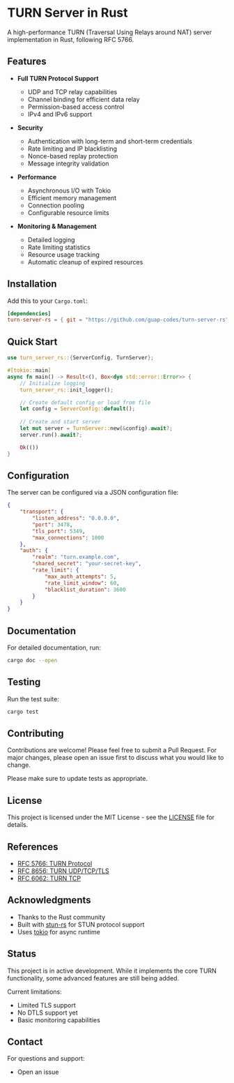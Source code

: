# TURN Server in Rust

A high-performance TURN (Traversal Using Relays around NAT) server implementation in Rust, following RFC 5766.

## Features

- **Full TURN Protocol Support**
  - UDP and TCP relay capabilities
  - Channel binding for efficient data relay
  - Permission-based access control
  - IPv4 and IPv6 support

- **Security**
  - Authentication with long-term and short-term credentials
  - Rate limiting and IP blacklisting
  - Nonce-based replay protection
  - Message integrity validation

- **Performance**
  - Asynchronous I/O with Tokio
  - Efficient memory management
  - Connection pooling
  - Configurable resource limits

- **Monitoring & Management**
  - Detailed logging
  - Rate limiting statistics
  - Resource usage tracking
  - Automatic cleanup of expired resources

## Installation

Add this to your `Cargo.toml`: 

```toml
[dependencies]
turn-server-rs = { git = "https://github.com/guap-codes/turn-server-rs" }
```

## Quick Start

```rust
use turn_server_rs::{ServerConfig, TurnServer};

#[tokio::main]
async fn main() -> Result<(), Box<dyn std::error::Error>> {
    // Initialize logging
    turn_server_rs::init_logger();

    // Create default config or load from file
    let config = ServerConfig::default();
    
    // Create and start server
    let mut server = TurnServer::new(&config).await?;
    server.run().await?;

    Ok(())
}
```

## Configuration

The server can be configured via a JSON configuration file:

```json
{
    "transport": {
        "listen_address": "0.0.0.0",
        "port": 3478,
        "tls_port": 5349,
        "max_connections": 1000
    },
    "auth": {
        "realm": "turn.example.com",
        "shared_secret": "your-secret-key",
        "rate_limit": {
            "max_auth_attempts": 5,
            "rate_limit_window": 60,
            "blacklist_duration": 3600
        }
    }
}
```

## Documentation

For detailed documentation, run:
```bash
cargo doc --open
```

## Testing

Run the test suite:
```bash
cargo test
```

## Contributing

Contributions are welcome! Please feel free to submit a Pull Request. For major changes, please open an issue first to discuss what you would like to change.

Please make sure to update tests as appropriate.

## License

This project is licensed under the MIT License - see the [LICENSE](LICENSE) file for details.

## References

- [RFC 5766: TURN Protocol](https://datatracker.ietf.org/doc/html/rfc5766)
- [RFC 8656: TURN UDP/TCP/TLS](https://datatracker.ietf.org/doc/html/rfc8656)
- [RFC 6062: TURN TCP](https://datatracker.ietf.org/doc/html/rfc6062)

## Acknowledgments

- Thanks to the Rust community
- Built with [stun-rs](https://crates.io/crates/stun-rs) for STUN protocol support
- Uses [tokio](https://tokio.rs/) for async runtime

## Status

This project is in active development. While it implements the core TURN functionality, some advanced features are still being added.

Current limitations:
- Limited TLS support
- No DTLS support yet
- Basic monitoring capabilities

## Contact

For questions and support:
- Open an issue
